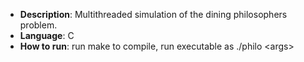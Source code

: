 - **Description**: Multithreaded simulation of the dining philosophers problem.
- **Language**: C
- **How to run**: run make to compile, run executable as ./philo &lt;args&gt;
